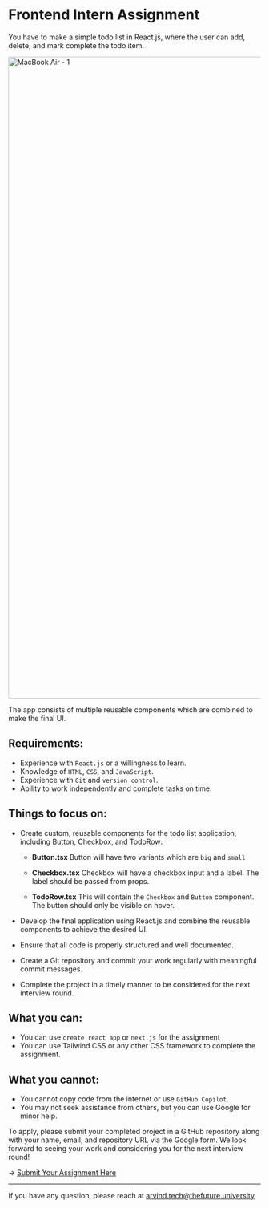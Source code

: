 # Frontend Intern Assignment

You have to make a simple todo list in React.js, where the user can add, delete, and mark complete the todo item.

<img width="1280" alt="MacBook Air - 1" src="https://github.com/TheFutureUniversity/frontend-assignment/assets/21043614/ca93bea6-1d40-4da9-9036-1ca2f2c79051">

The app consists of multiple reusable components which are combined to make the final UI.

## Requirements:

- Experience with `React.js` or a willingness to learn.
- Knowledge of `HTML`, `CSS`, and `JavaScript`.
- Experience with `Git` and `version control`.
- Ability to work independently and complete tasks on time.

## Things to focus on:

- Create custom, reusable components for the todo list application, including Button, Checkbox, and TodoRow:
  - __Button.tsx__
    Button will have two variants which are `big` and `small`

  - __Checkbox.tsx__
    Checkbox will have a checkbox input and a label. The label should be passed from props.

  - __TodoRow.tsx__
    This will contain the `Checkbox` and `Button` component. The button should only be visible on hover.

- Develop the final application using React.js and combine the reusable components to achieve the desired UI.
- Ensure that all code is properly structured and well documented.
- Create a Git repository and commit your work regularly with meaningful commit messages.
- Complete the project in a timely manner to be considered for the next interview round.

## What you can:

- You can use `create react app` or `next.js` for the assignment
- You can use Tailwind CSS or any other CSS framework to complete the assignment.

## What you cannot:

- You cannot copy code from the internet or use `GitHub Copilot`.
- You may not seek assistance from others, but you can use Google for minor help.

To apply, please submit your completed project in a GitHub repository along with your name, email, and repository URL via the Google form. We look forward to seeing your work and considering you for the next interview round!

→ [Submit Your Assignment Here](https://forms.gle/w43r7eoCRfyf7muQ9)

---
If you have any question, please reach at [arvind.tech@thefuture.university](mailto:arvind.tech@thefuture.university)